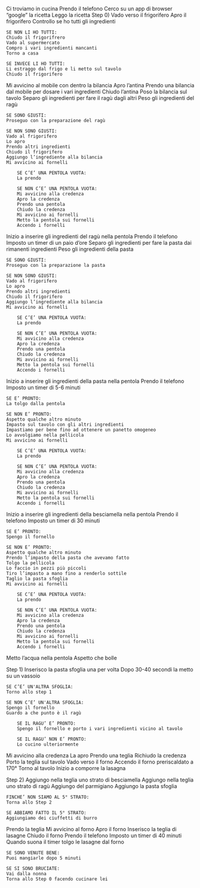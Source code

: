 Ci troviamo in cucina
Prendo il telefono
Cerco su un app di browser “google” la ricetta
Leggo la ricetta
Step 0) Vado verso il frigorifero
Apro il frigorifero
Controllo se ho tutti gli ingredienti

    SE NON LI HO TUTTI:
    Chiudo il frigorifrero
    Vado al supermercato
    Compro i vari ingredienti mancanti
    Torno a casa

    SE INVECE LI HO TUTTI:
    Li estraggo dal frigo e li metto sul tavolo
    Chiudo il frigorifero

Mi avvicino al mobile con dentro la bilancia
Apro l’antina
Prendo una bilancia dal mobile per dosare i vari ingredienti
Chiudo l’antina
Poso la bilancia sul tavolo
Separo gli ingredienti per fare il ragù dagli altri
Peso gli ingredienti del ragù

    SE SONO GIUSTI:
    Proseguo con la preparazione del ragù
    
    SE NON SONO GIUSTI:
    Vado al frigorifero
    Lo apro
    Prendo altri ingredienti
    Chiudo il frigorifero
    Aggiungo l’ingrediente alla bilancia
    Mi avvicino ai fornelli

        SE C’E’ UNA PENTOLA VUOTA:
        La prendo

        SE NON C’E’ UNA PENTOLA VUOTA:
        Mi avvicino alla credenza
        Apro la credenza
        Prendo una pentola
        Chiudo la credenza
        Mi avvicino ai fornelli
        Metto la pentola sui fornelli
        Accendo i fornelli

Inizio a inserire gli ingredienti del ragù nella pentola
Prendo il telefono
Imposto un timer di un paio d’ore
Separo gli ingredienti per fare la pasta dai rimanenti ingredienti
Peso gli ingredienti della pasta

    SE SONO GIUSTI:
    Proseguo con la preparazione la pasta

    SE NON SONO GIUSTI:
    Vado al frigorifero
    Lo apro
    Prendo altri ingredienti
    Chiudo il frigorifero
    Aggiungo l’ingrediente alla bilancia
    Mi avvicino ai fornelli

        SE C’E’ UNA PENTOLA VUOTA:
        La prendo

        SE NON C’E’ UNA PENTOLA VUOTA:
        Mi avvicino alla credenza
        Apro la credenza
        Prendo una pentola
        Chiudo la credenza
        Mi avvicino ai fornelli
        Metto la pentola sui fornelli
        Accendo i fornelli

Inizio a inserire gli ingredienti della pasta nella pentola
Prendo il telefono
Imposto un timer di 5-6 minuti

    SE E’ PRONTO:
    La tolgo dalla pentola

    SE NON E’ PRONTO:
    Aspetto qualche altro minuto
    Impasto sul tavolo con gli altri ingredienti
    Impastiamo per bene fino ad ottenere un panetto omogeneo
    Lo avvolgiamo nella pellicola
    Mi avvicino ai fornelli

        SE C’E’ UNA PENTOLA VUOTA:
        La prendo

        SE NON C’E’ UNA PENTOLA VUOTA:
        Mi avvicino alla credenza
        Apro la credenza
        Prendo una pentola
        Chiudo la credenza
        Mi avvicino ai fornelli
        Metto la pentola sui fornelli
        Accendo i fornelli

Inizio a inserire gli ingredienti della besciamella nella pentola
Prendo il telefono
Imposto un timer di 30 minuti

    SE E’ PRONTO:
    Spengo il fornello

    SE NON E’ PRONTO:
    Aspetto qualche altro minuto
    Prendo l’impasto della pasta che avevamo fatto
    Tolgo la pellicola
    Lo faccio in pezzi più piccoli
    Tiro l’impasto a mano fino a renderlo sottile
    Taglio la pasta sfoglia
    Mi avvicino ai fornelli

        SE C’E’ UNA PENTOLA VUOTA:
        La prendo

        SE NON C’E’ UNA PENTOLA VUOTA:
        Mi avvicino alla credenza
        Apro la credenza
        Prendo una pentola
        Chiudo la credenza
        Mi avvicino ai fornelli
        Metto la pentola sui fornelli
        Accendo i fornelli

Metto l’acqua nella pentola
Aspetto che bolle

Step 1) Inserisco la pasta sfoglia una per volta
Dopo 30-40 secondi la metto su un vassoio

    SE C’E’ UN'ALTRA SFOGLIA:
    Torno allo step 1

    SE NON C’E’ UN'ALTRA SFOGLIA:
    Spengo il fornello
    Guardo a che punto è il ragù

        SE IL RAGU’ E’ PRONTO:
        Spengo il fornello e porto i vari ingredienti vicino al tavolo

        SE IL RAGU’ NON E’ PRONTO:
        Lo cucino ulteriormente

Mi avvicino alla credenza
La apro
Prendo una teglia
Richiudo la credenza
Porto la teglia sul tavolo
Vado verso il forno
Accendo il forno preriscaldato a 170°
Torno al tavolo
Inizio a comporre la lasagna

Step 2) Aggiungo nella teglia uno strato di besciamella
Aggiungo nella teglia uno strato di ragù
Aggiungo del parmigiano
Aggiungo la pasta sfoglia

    FINCHE’ NON SIAMO AL 5° STRATO:
    Torna allo Step 2

    SE ABBIAMO FATTO IL 5° STRATO:
    Aggiungiamo dei ciuffetti di burro

Prendo la teglia
Mi avvicino al forno
Apro il forno
Inserisco la teglia di lasagne
Chiudo il forno
Prendo il telefono
Imposto un timer di 40 minuti
Quando suona il timer tolgo le lasagne dal forno

    SE SONO VENUTE BENE:
    Puoi mangiarle dopo 5 minuti

    SE SI SONO BRUCIATE:
    Vai dalla nonna
    Torna allo Step 0 facendo cucinare lei